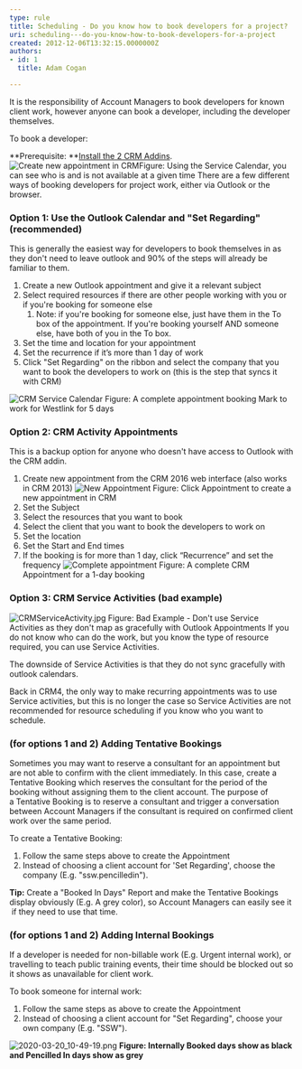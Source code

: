 ```yaml
---
type: rule
title: Scheduling - Do you know how to book developers for a project?
uri: scheduling---do-you-know-how-to-book-developers-for-a-project
created: 2012-12-06T13:32:15.0000000Z
authors:
- id: 1
  title: Adam Cogan

---
```


 
​​​It is the responsibility of Account Managers​ to book developers for known client work, however anyone can book a developer, including the developer themselves.

​To book a developer:

**Prerequisite: **[Install the 2 CRM Addins​](/_layouts/15/FIXUPREDIRECT.ASPX?WebId=3dfc0e07-e23a-4cbb-aac2-e778b71166a2&amp;TermSetId=07da3ddf-0924-4cd2-a6d4-a4809ae20160&amp;TermId=31d6b133-8ed2-4ef4-b0b8-33bfebd85d10).​
![Create new appointment in CRM](/PublishingImages/ServiceCalendar2013.jpg)Figure: Using the Service Calendar, you can see who is and is not available at a given time
There are a few different ways of booking developers for project work, either via Outlook or the browser.​
 
### Option 1: Use the Outlook Calendar and "Set Regarding" (recommended)

This is generally the easiest way for developers to book themselves in as they don't need to leave outlook and 90% of the steps will already be familiar to them.

1. Create a new Outlook appointment and give it a relevant subject
2. Select required resources if there are other people working with you or if you're booking for someone else
    1. ​​​Note: if you're booking for someone else, just have them in the To box of the appointment​. If you're booking yourself AND someone else, have both of you in the To box.
3. Set the time and location for your appointment
4. Set the recurrence if it’s more than 1 day of work
5. Click "Set Regarding" on the ribbon and select the company that you want to book the developers to work on (this is the step that syncs it with CRM)

 ![CRM Service Calendar](/PublishingImages/appointment-booking.jpg) Figure: A complete appointment booking Mark to work for Westlink for 5 days
### ​Option 2: CRM Activity Appointments 

This is a backup option for anyone who doesn't have access to Outlook with the CRM addin.

1. Create new appointment from the CRM 2016 web interface (also works in CRM 2013)  ![New Appointment](/PublishingImages/appointment-new.jpg) Figure: Click Appointment to create a new appointment in CRM
2. Set the Subject
3. Select the resources that you want to book
4. Select the client that you want to book the developers to work on
5. Set the location
6. Set the Start and End times
7. If the booking is for more than 1 day, click “Recurrence” and set the frequency
 ![Complete appointment](/PublishingImages/complete-appointment.jpg) Figure: A complete CRM Appointment for a 1-day booking

### Option 3: CRM Service Activities (bad example)
 ![CRMServiceActivity.jpg](/PublishingImages/CRMServiceActivity.jpg)  Figure: Bad Example - Don't use Service Activities as they don't map as gracefully with Outlook Appointments
If you do not know who can do the work, but you know the type of resource required, you can use Service Activities.

The downside of Service Activities is that they do not sync gracefully with outlook calendars.

Back in CRM4, the only way to make recurring appointments was to use Service activities, but this is no longer the case so Service Activities are not recommended for resource scheduling if you know who you want to schedule.

### (for options 1 and 2) Adding Tentative Bookings

Sometimes you may want to reserve a consultant for an appointment but are not able to confirm with the client immediately. In this case, create a Tentative Booking which reserves the consultant for the period of the booking without assigning t​​h​em to the client account. The purpose of a Tentative Booking is to reserve a consultant and trigger a conversation between Account Managers if the consultant is required on confirmed client work over the same period.

To create a Tentative Booking:

1. Follow the same steps above to create the Appointment​
2. Instead of choosing a client account for 'Set Regarding', choose the company (E.g. "ssw.pencilledin").


**Tip:** Create a "Booked In Days" Report and make the Tentative Bookings display obviously (E.g. A grey color), so Account Managers can easily see it​​ if they need to use that time.​

### (for options 1 and 2) Adding Internal Bookings​​


If a developer is needed for non-billable work (E.g. Urgent internal work), or travelling to teach public training events, their time should be blocked out so it shows as unavailable for client work.

To book someone for internal work:

1. ​​​​Follow the same steps as above to create the Appointment
2. Instead of choosing a client account for "Set Regarding", choose your own company (E.g. "SSW").


![2020-03-20_10-49-19.png](/SiteAssets/scheduling-do-you-know-how-to-book-developers-for-a-project/2020-03-20_10-49-19.png)
**Figure: Internally Booked days show as black and Pencilled In days show as grey​​​​**


